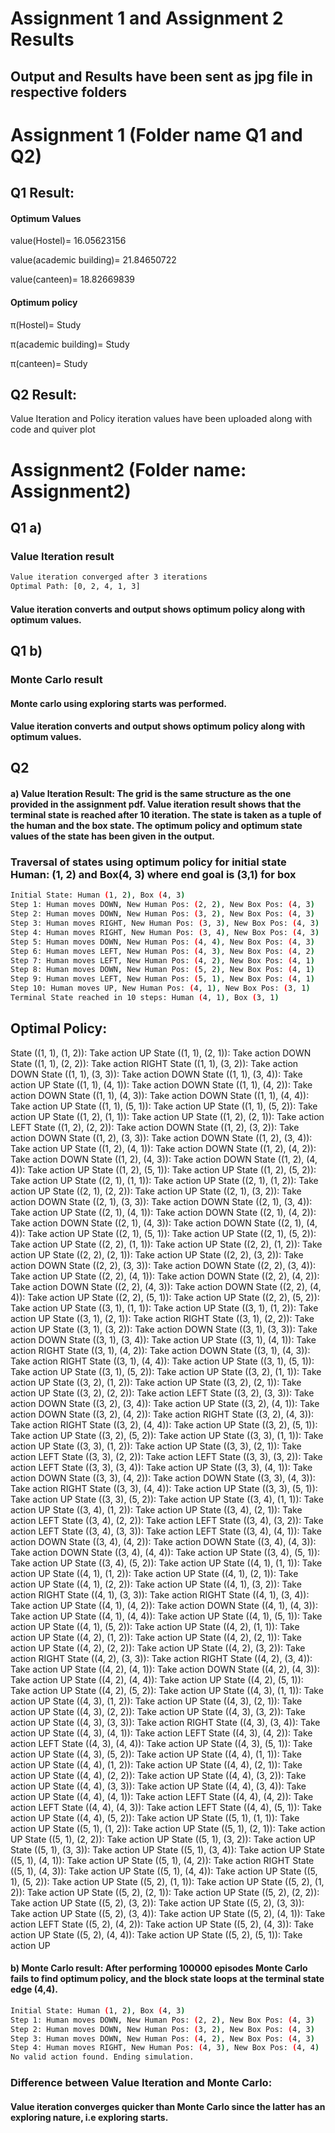 # Assignment 1 and Assignment 2 Results
## Output and Results have been sent as jpg file in respective folders
# Assignment 1 (Folder name Q1 and Q2)
## Q1 Result:
#### Optimum Values
value(Hostel)= 16.05623156 

value(academic building)= 21.84650722 

value(canteen)= 18.82669839

#### Optimum policy

π(Hostel)= Study

π(academic building)= Study

π(canteen)= Study

## Q2 Result:

Value Iteration and Policy iteration values have been uploaded along with code and quiver plot

# Assignment2 (Folder name: Assignment2)
## Q1 a)
### Value Iteration result
```bash
Value iteration converged after 3 iterations
Optimal Path: [0, 2, 4, 1, 3]
```
#### Value iteration converts and output shows optimum policy along with optimum values.

## Q1 b)
### Monte Carlo result
#### Monte carlo using exploring starts was performed.


#### Value iteration converts and output shows optimum policy along with optimum values.

## Q2
#### a) Value Iteration Result: The grid is the same structure as the one provided in the assignment pdf. Value iteration result shows that the terminal state is reached after 10 iteration. The state is taken as a tuple of the human and the box state. The optimum policy and optimum state values of the state has been given in the output. 
### Traversal of states using optimum policy for initial state Human: (1, 2) and Box(4, 3) where end goal is (3,1) for box
```bash
Initial State: Human (1, 2), Box (4, 3)
Step 1: Human moves DOWN, New Human Pos: (2, 2), New Box Pos: (4, 3)
Step 2: Human moves DOWN, New Human Pos: (3, 2), New Box Pos: (4, 3)
Step 3: Human moves RIGHT, New Human Pos: (3, 3), New Box Pos: (4, 3)
Step 4: Human moves RIGHT, New Human Pos: (3, 4), New Box Pos: (4, 3)
Step 5: Human moves DOWN, New Human Pos: (4, 4), New Box Pos: (4, 3)
Step 6: Human moves LEFT, New Human Pos: (4, 3), New Box Pos: (4, 2)
Step 7: Human moves LEFT, New Human Pos: (4, 2), New Box Pos: (4, 1)
Step 8: Human moves DOWN, New Human Pos: (5, 2), New Box Pos: (4, 1)
Step 9: Human moves LEFT, New Human Pos: (5, 1), New Box Pos: (4, 1)
Step 10: Human moves UP, New Human Pos: (4, 1), New Box Pos: (3, 1)
Terminal State reached in 10 steps: Human (4, 1), Box (3, 1)
```
## Optimal Policy:
State ((1, 1), (1, 2)): Take action UP
State ((1, 1), (2, 1)): Take action DOWN
State ((1, 1), (2, 2)): Take action RIGHT
State ((1, 1), (3, 2)): Take action DOWN
State ((1, 1), (3, 3)): Take action DOWN
State ((1, 1), (3, 4)): Take action UP
State ((1, 1), (4, 1)): Take action DOWN
State ((1, 1), (4, 2)): Take action DOWN
State ((1, 1), (4, 3)): Take action DOWN
State ((1, 1), (4, 4)): Take action UP
State ((1, 1), (5, 1)): Take action UP
State ((1, 1), (5, 2)): Take action UP
State ((1, 2), (1, 1)): Take action UP
State ((1, 2), (2, 1)): Take action LEFT
State ((1, 2), (2, 2)): Take action DOWN
State ((1, 2), (3, 2)): Take action DOWN
State ((1, 2), (3, 3)): Take action DOWN
State ((1, 2), (3, 4)): Take action UP
State ((1, 2), (4, 1)): Take action DOWN
State ((1, 2), (4, 2)): Take action DOWN
State ((1, 2), (4, 3)): Take action DOWN
State ((1, 2), (4, 4)): Take action UP
State ((1, 2), (5, 1)): Take action UP
State ((1, 2), (5, 2)): Take action UP
State ((2, 1), (1, 1)): Take action UP
State ((2, 1), (1, 2)): Take action UP
State ((2, 1), (2, 2)): Take action UP
State ((2, 1), (3, 2)): Take action DOWN
State ((2, 1), (3, 3)): Take action DOWN
State ((2, 1), (3, 4)): Take action UP
State ((2, 1), (4, 1)): Take action DOWN
State ((2, 1), (4, 2)): Take action DOWN
State ((2, 1), (4, 3)): Take action DOWN
State ((2, 1), (4, 4)): Take action UP
State ((2, 1), (5, 1)): Take action UP
State ((2, 1), (5, 2)): Take action UP
State ((2, 2), (1, 1)): Take action UP
State ((2, 2), (1, 2)): Take action UP
State ((2, 2), (2, 1)): Take action UP
State ((2, 2), (3, 2)): Take action DOWN
State ((2, 2), (3, 3)): Take action DOWN
State ((2, 2), (3, 4)): Take action UP
State ((2, 2), (4, 1)): Take action DOWN
State ((2, 2), (4, 2)): Take action DOWN
State ((2, 2), (4, 3)): Take action DOWN
State ((2, 2), (4, 4)): Take action UP
State ((2, 2), (5, 1)): Take action UP
State ((2, 2), (5, 2)): Take action UP
State ((3, 1), (1, 1)): Take action UP
State ((3, 1), (1, 2)): Take action UP
State ((3, 1), (2, 1)): Take action RIGHT
State ((3, 1), (2, 2)): Take action UP
State ((3, 1), (3, 2)): Take action DOWN
State ((3, 1), (3, 3)): Take action DOWN
State ((3, 1), (3, 4)): Take action UP
State ((3, 1), (4, 1)): Take action RIGHT
State ((3, 1), (4, 2)): Take action DOWN
State ((3, 1), (4, 3)): Take action RIGHT
State ((3, 1), (4, 4)): Take action UP
State ((3, 1), (5, 1)): Take action UP
State ((3, 1), (5, 2)): Take action UP
State ((3, 2), (1, 1)): Take action UP
State ((3, 2), (1, 2)): Take action UP
State ((3, 2), (2, 1)): Take action UP
State ((3, 2), (2, 2)): Take action LEFT
State ((3, 2), (3, 3)): Take action DOWN
State ((3, 2), (3, 4)): Take action UP
State ((3, 2), (4, 1)): Take action DOWN
State ((3, 2), (4, 2)): Take action RIGHT
State ((3, 2), (4, 3)): Take action RIGHT
State ((3, 2), (4, 4)): Take action UP
State ((3, 2), (5, 1)): Take action UP
State ((3, 2), (5, 2)): Take action UP
State ((3, 3), (1, 1)): Take action UP
State ((3, 3), (1, 2)): Take action UP
State ((3, 3), (2, 1)): Take action LEFT
State ((3, 3), (2, 2)): Take action LEFT
State ((3, 3), (3, 2)): Take action LEFT
State ((3, 3), (3, 4)): Take action UP
State ((3, 3), (4, 1)): Take action DOWN
State ((3, 3), (4, 2)): Take action DOWN
State ((3, 3), (4, 3)): Take action RIGHT
State ((3, 3), (4, 4)): Take action UP
State ((3, 3), (5, 1)): Take action UP
State ((3, 3), (5, 2)): Take action UP
State ((3, 4), (1, 1)): Take action UP
State ((3, 4), (1, 2)): Take action UP
State ((3, 4), (2, 1)): Take action LEFT
State ((3, 4), (2, 2)): Take action LEFT
State ((3, 4), (3, 2)): Take action LEFT
State ((3, 4), (3, 3)): Take action LEFT
State ((3, 4), (4, 1)): Take action DOWN
State ((3, 4), (4, 2)): Take action DOWN
State ((3, 4), (4, 3)): Take action DOWN
State ((3, 4), (4, 4)): Take action UP
State ((3, 4), (5, 1)): Take action UP
State ((3, 4), (5, 2)): Take action UP
State ((4, 1), (1, 1)): Take action UP
State ((4, 1), (1, 2)): Take action UP
State ((4, 1), (2, 1)): Take action UP
State ((4, 1), (2, 2)): Take action UP
State ((4, 1), (3, 2)): Take action RIGHT
State ((4, 1), (3, 3)): Take action RIGHT
State ((4, 1), (3, 4)): Take action UP
State ((4, 1), (4, 2)): Take action DOWN
State ((4, 1), (4, 3)): Take action UP
State ((4, 1), (4, 4)): Take action UP
State ((4, 1), (5, 1)): Take action UP
State ((4, 1), (5, 2)): Take action UP
State ((4, 2), (1, 1)): Take action UP
State ((4, 2), (1, 2)): Take action UP
State ((4, 2), (2, 1)): Take action UP
State ((4, 2), (2, 2)): Take action UP
State ((4, 2), (3, 2)): Take action RIGHT
State ((4, 2), (3, 3)): Take action RIGHT
State ((4, 2), (3, 4)): Take action UP
State ((4, 2), (4, 1)): Take action DOWN
State ((4, 2), (4, 3)): Take action UP
State ((4, 2), (4, 4)): Take action UP
State ((4, 2), (5, 1)): Take action UP
State ((4, 2), (5, 2)): Take action UP
State ((4, 3), (1, 1)): Take action UP
State ((4, 3), (1, 2)): Take action UP
State ((4, 3), (2, 1)): Take action UP
State ((4, 3), (2, 2)): Take action UP
State ((4, 3), (3, 2)): Take action UP
State ((4, 3), (3, 3)): Take action RIGHT
State ((4, 3), (3, 4)): Take action UP
State ((4, 3), (4, 1)): Take action LEFT
State ((4, 3), (4, 2)): Take action LEFT
State ((4, 3), (4, 4)): Take action UP
State ((4, 3), (5, 1)): Take action UP
State ((4, 3), (5, 2)): Take action UP
State ((4, 4), (1, 1)): Take action UP
State ((4, 4), (1, 2)): Take action UP
State ((4, 4), (2, 1)): Take action UP
State ((4, 4), (2, 2)): Take action UP
State ((4, 4), (3, 2)): Take action UP
State ((4, 4), (3, 3)): Take action UP
State ((4, 4), (3, 4)): Take action UP
State ((4, 4), (4, 1)): Take action LEFT
State ((4, 4), (4, 2)): Take action LEFT
State ((4, 4), (4, 3)): Take action LEFT
State ((4, 4), (5, 1)): Take action UP
State ((4, 4), (5, 2)): Take action UP
State ((5, 1), (1, 1)): Take action UP
State ((5, 1), (1, 2)): Take action UP
State ((5, 1), (2, 1)): Take action UP
State ((5, 1), (2, 2)): Take action UP
State ((5, 1), (3, 2)): Take action UP
State ((5, 1), (3, 3)): Take action UP
State ((5, 1), (3, 4)): Take action UP
State ((5, 1), (4, 1)): Take action UP
State ((5, 1), (4, 2)): Take action RIGHT
State ((5, 1), (4, 3)): Take action UP
State ((5, 1), (4, 4)): Take action UP
State ((5, 1), (5, 2)): Take action UP
State ((5, 2), (1, 1)): Take action UP
State ((5, 2), (1, 2)): Take action UP
State ((5, 2), (2, 1)): Take action UP
State ((5, 2), (2, 2)): Take action UP
State ((5, 2), (3, 2)): Take action UP
State ((5, 2), (3, 3)): Take action UP
State ((5, 2), (3, 4)): Take action UP
State ((5, 2), (4, 1)): Take action LEFT
State ((5, 2), (4, 2)): Take action UP
State ((5, 2), (4, 3)): Take action UP
State ((5, 2), (4, 4)): Take action UP
State ((5, 2), (5, 1)): Take action UP

#### b) Monte Carlo result: After performing 100000 episodes Monte Carlo fails to find optimum policy, and the block state loops at the terminal state edge (4,4).
```bash
Initial State: Human (1, 2), Box (4, 3)
Step 1: Human moves DOWN, New Human Pos: (2, 2), New Box Pos: (4, 3)
Step 2: Human moves DOWN, New Human Pos: (3, 2), New Box Pos: (4, 3)
Step 3: Human moves DOWN, New Human Pos: (4, 2), New Box Pos: (4, 3)
Step 4: Human moves RIGHT, New Human Pos: (4, 3), New Box Pos: (4, 4)
No valid action found. Ending simulation.
```
### Difference between Value Iteration and Monte Carlo:
#### Value iteration converges quicker than Monte Carlo since the latter has an exploring nature, i.e exploring starts.



